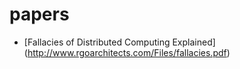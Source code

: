# papers

* [Fallacies of Distributed Computing Explained] (http://www.rgoarchitects.com/Files/fallacies.pdf)
